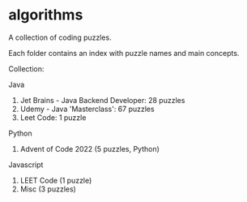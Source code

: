 # algorithms

A collection of coding puzzles.

Each folder contains an index with puzzle names and main concepts.

Collection:

Java

1. Jet Brains - Java Backend Developer: 28 puzzles
2. Udemy - Java 'Masterclass': 67 puzzles
3. Leet Code: 1 puzzle

Python

1. Advent of Code 2022 (5 puzzles, Python)

Javascript

1. LEET Code (1 puzzle)
2. Misc (3 puzzles)

